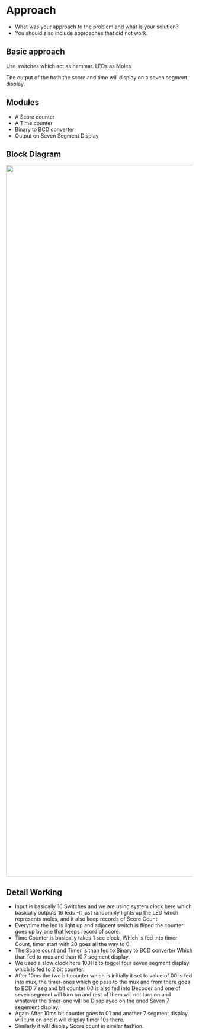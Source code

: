 # Approach

- What was your approach to the problem and what is your solution?
- You should also include approaches that did not work.

## Basic approach

Use switches which act as hammar.
LEDs as Moles

The output of the both the score and time will display on a seven segment display.

## Modules

- A Score counter 
- A Time counter
- Binary to BCD converter
- Output on Seven Segment Display

## Block Diagram

<p align="center">
  <img src="https://lh3.google.com/u/0/d/1TW5dVH_bIU5aARj2I9uMmL4-0ItDH6Xi=w1920-h942-iv1" width="1920" title="hover text">
  
</p>

## Detail Working


- Input is basically 16 Switches and we are using system clock here which basically outputs 16 leds
-It just randomnly lights up the LED which represents moles, and it also keep records of Score Count.
- Everytime the led is light up and adjacent switch is fliped the counter goes up by one that keeps record of score.
- Time Counter is basically takes 1 sec clock, Which is fed into timer Count, timer start with 20 goes all the way to 0.
- The Score count and Timer is than fed to Binary to BCD converter Which than fed to mux and than t0 7 segment display.
- We used a slow clock here 100Hz to toggel four seven segment display which is fed to 
2 bit counter.
- After 10ms the two bit counter which is initially it set to value of 00 is fed into mux, the timer-ones which go pass to the mux and from there goes to BCD 7 seg and bit counter 00 is also fed into Decoder and one of seven segment will turn on and rest of them will not turn on and whatever the timer-one will be Disaplayed on the oned Seven 7 segement display.
- Again After 10ms bit counter goes to 01 and another 7 segment display will turn on and it will display timer 10s there.
- Similarly it will display Score count in similar fashion.
